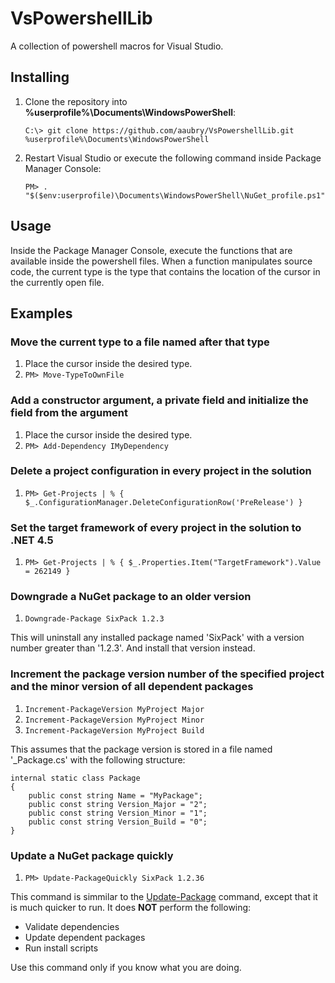 # VsPowershellLib

A collection of powershell macros for Visual Studio.

## Installing

1. Clone the repository into **%userprofile%\Documents\WindowsPowerShell**:  
   ```
   C:\> git clone https://github.com/aaubry/VsPowershellLib.git %userprofile%\Documents\WindowsPowerShell
   ```
1. Restart Visual Studio or execute the following command inside Package Manager Console:  
   ```
   PM> . "$($env:userprofile)\Documents\WindowsPowerShell\NuGet_profile.ps1"
   ```

## Usage

Inside the Package Manager Console, execute the functions that are available inside the powershell files. When a function manipulates source code, the current type is the type that contains the location of the cursor in the currently open file.

## Examples

### Move the current type to a file named after that type

1. Place the cursor inside the desired type.
1. `PM> Move-TypeToOwnFile`

### Add a constructor argument, a private field and initialize the field from the argument

1. Place the cursor inside the desired type.
1. `PM> Add-Dependency IMyDependency`

### Delete a project configuration in every project in the solution

1. `PM> Get-Projects | % { $_.ConfigurationManager.DeleteConfigurationRow('PreRelease') }`

### Set the target framework of every project in the solution to .NET 4.5

1. `PM> Get-Projects | % { $_.Properties.Item("TargetFramework").Value = 262149 }`

### Downgrade a NuGet package to an older version

1. `Downgrade-Package SixPack 1.2.3`

This will uninstall any installed package named 'SixPack' with a version number greater than '1.2.3'. And install that version instead.

### Increment the package version number of the specified project and the minor version of all dependent packages

1. `Increment-PackageVersion MyProject Major`
1. `Increment-PackageVersion MyProject Minor`
1. `Increment-PackageVersion MyProject Build`

This assumes that the package version is stored in a file named '_Package.cs' with the following structure:

    internal static class Package
    {
        public const string Name = "MyPackage";
		public const string Version_Major = "2";
		public const string Version_Minor = "1";
		public const string Version_Build = "0";
    }

### Update a NuGet package quickly

1. `PM> Update-PackageQuickly SixPack 1.2.36`

This command is simmilar to the [Update-Package](https://docs.nuget.org/consume/package-manager-console-powershell-reference#update-package) command, except that it is much quicker to run. It does **NOT** perform the following:

* Validate dependencies
* Update dependent packages
* Run install scripts

Use this command only if you know what you are doing.
